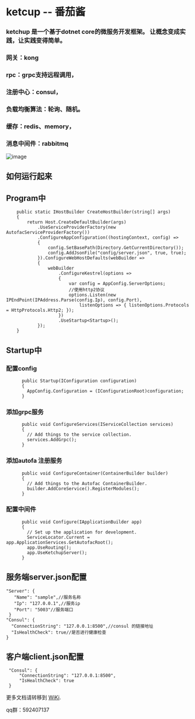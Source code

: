 # ketcup -- 番茄酱
### ketchup 是一个基于dotnet core的微服务开发框架。 让概念变成实践，让实践变得简单。
### 网关：kong
### rpc：grpc支持远程调用，
### 注册中心：consul，
### 负载均衡算法：轮询、随机。
### 缓存：redis、memory，
### 消息中间件：rabbitmq
![image](https://github.com/simple-gr/ketchup/blob/master/images/design.jpg)
## 如何运行起来
## Program中
        public static IHostBuilder CreateHostBuilder(string[] args)
        {
            return Host.CreateDefaultBuilder(args)
                .UseServiceProviderFactory(new AutofacServiceProviderFactory())
                .ConfigureAppConfiguration((hostingContext, config) =>
                {
                    config.SetBasePath(Directory.GetCurrentDirectory());                    
                    config.AddJsonFile("config/server.json", true, true); 
                }).ConfigureWebHostDefaults(webBuilder =>
                {
                    webBuilder
                        .ConfigureKestrel(options =>
                        {
                            var config = AppConfig.ServerOptions;
                            //使用http2协议
                            options.Listen(new IPEndPoint(IPAddress.Parse(config.Ip), config.Port),
                                listenOptions => { listenOptions.Protocols = HttpProtocols.Http2; });
                        })
                        .UseStartup<Startup>();
                });
        }
## Startup中
###  配置config
          public Startup(IConfiguration configuration)
          {
            AppConfig.Configuration = (IConfigurationRoot)configuration;
          }
### 添加grpc服务
          public void ConfigureServices(IServiceCollection services)
          {
            // Add things to the service collection.
            services.AddGrpc();
          }
### 添加autofa 注册服务
          public void ConfigureContainer(ContainerBuilder builder)
          {
            // Add things to the Autofac ContainerBuilder.
            builder.AddCoreService().RegisterModules();
          }
### 配置中间件
          public void Configure(IApplicationBuilder app)
          {
            // Set up the application for development.
            ServiceLocator.Current = app.ApplicationServices.GetAutofacRoot();
            app.UseRouting();
            app.UseKetchupServer();
          }
## 服务端server.json配置
    "Server": {
       "Name": "sample",//服务名称
       "Ip": "127.0.0.1",//服务ip
       "Port": "5003"//服务端口
     }
    "Consul": {
      "ConnectionString": "127.0.0.1:8500",//consul 的链接地址
      "IsHealthCheck": true//是否进行健康检查
    }
## 客户端client.json配置
     "Consul": {
         "ConnectionString": "127.0.0.1:8500",
         "IsHealthCheck": true
     }
更多文档请转移到 [WiKi](https://github.com/simple-gr/ketchup/wiki).

qq群：592407137
